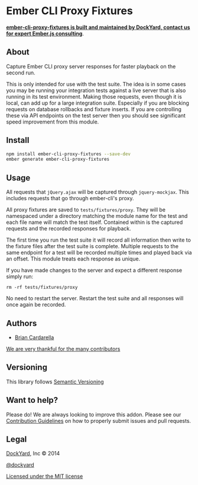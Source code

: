 # Ember CLI Proxy Fixtures

**[ember-cli-proxy-fixtures is built and maintained by DockYard, contact us for expert Ember.js consulting](https://dockyard.com/ember-consulting)**.

## About ##

Capture Ember CLI proxy server responses for faster playback on the
second run.

This is only intended for use with the test suite. The idea is in some
cases you may be running your integration tests against a live server
that is also running in its test environment. Making those requests,
even though it is local, can add up for a large integration suite.
Especially if you are blocking requests on database rollbacks and
fixture inserts. If you are controlling these via API endpoints on the
test server then you should see significant speed improvement from this
module.

## Install ##

```bash
npm install ember-cli-proxy-fixtures --save-dev
ember generate ember-cli-proxy-fixtures
```

## Usage ##

All requests that `jQuery.ajax` will be captured through `jquery-mockjax`. This
includes requests that go through ember-cli's proxy.

All proxy fixtures are saved to `tests/fixtures/proxy`. They will be namespaced
under a directory matching the module name for the test and each file name will
match the test itself. Contained within is the captured requests and the
recorded responses for playback.

The first time you run the test suite it will record all information then write
to the fixture files after the test suite is complete.  Multiple requests to the
same endpoint for a test will be recorded multiple times and played back via an
offset. This module treats each
response as unique.

If you have made changes to the server and expect a different response
simply run:

```
rm -rf tests/fixtures/proxy
```

No need to restart the server. Restart the test suite and all responses
will once again be recorded.

## Authors ##

* [Brian Cardarella](http://twitter.com/bcardarella)

[We are very thankful for the many contributors](https://github.com/dockyard/ember-cli-proxy-fixtures/graphs/contributors)

## Versioning ##

This library follows [Semantic Versioning](http://semver.org)

## Want to help? ##

Please do! We are always looking to improve this addon. Please see our
[Contribution Guidelines](https://github.com/dockyard/ember-cli-proxy-fixtures/blob/master/CONTRIBUTING.md)
on how to properly submit issues and pull requests.

## Legal ##

[DockYard](http://dockyard.com/ember-consulting), Inc &copy; 2014

[@dockyard](http://twitter.com/dockyard)

[Licensed under the MIT license](http://www.opensource.org/licenses/mit-license.php)
